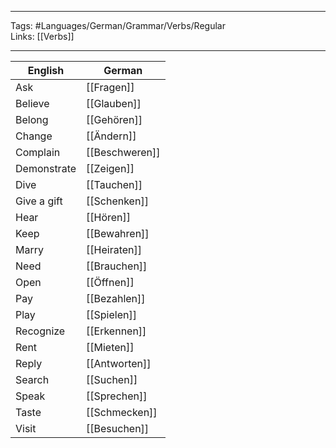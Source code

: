 ___
Tags: #Languages/German/Grammar/Verbs/Regular  
Links: [[Verbs]]
___
English | German
------------ | ------------
Ask | [[Fragen]]
Believe | [[Glauben]]
Belong | [[Gehören]]
Change | [[Ändern]]
Complain | [[Beschweren]]
Demonstrate | [[Zeigen]]
Dive | [[Tauchen]]
Give a gift | [[Schenken]]
Hear | [[Hören]]
Keep | [[Bewahren]]
Marry | [[Heiraten]]
Need | [[Brauchen]]
Open | [[Öffnen]]
Pay | [[Bezahlen]]
Play | [[Spielen]]
Recognize | [[Erkennen]]
Rent | [[Mieten]]
Reply | [[Antworten]]
Search | [[Suchen]]
Speak | [[Sprechen]]
Taste | [[Schmecken]]
Visit | [[Besuchen]]